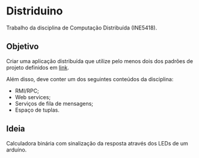 # Distriduino

Trabalho da disciplina de Computação Distribuída (INE5418).

## Objetivo

Criar uma aplicação distribuída que utilize pelo menos dois dos padrões de projeto definidos em [link](https://learn.microsoft.com/pt-br/azure/architecture/patterns/).

Além disso, deve conter um dos seguintes conteúdos da disciplina: 

+ RMI/RPC; 
+ Web services; 
+ Serviços de fila de mensagens;
+ Espaço de tuplas.

## Ideia

Calculadora binária com sinalização da resposta através dos LEDs de um arduíno.